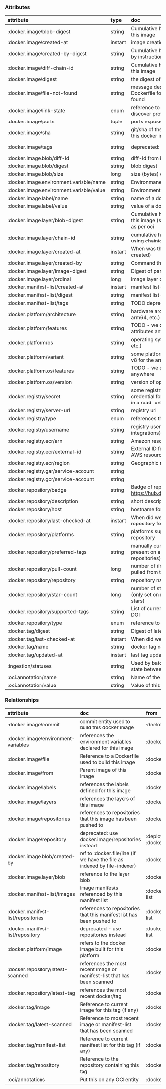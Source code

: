 ### Attributes
| attribute | type | doc | entities |
| :---- | :---- | :---- | :----- |
| :docker.image/blob-digest | string | Cumulative hash of all the blobs in this image | :docker/image |
| :docker.image/created-at | instant | image creation time | :docker/image |
| :docker.image/created-by-digest | string | Cumulative hash of all the created-by instructions in this image | :docker/image |
| :docker.image/diff-chain-id | string | Cumulative hash of all the diff-ids in this image | :docker/image |
| :docker.image/digest | string | the digest of this image | :docker/image |
| :docker.image/file-not-found | string | message describing why the Dockerfile for this image was not found |  |
| :docker.image/link-state | enum | reference to the strategy used to discover provenance for this image |  |
| :docker.image/ports | tuple | ports exposed by this image | :docker/image |
| :docker.image/sha | string | git/sha of the commit used to build this docker image | :docker/image |
| :docker.image/tags | string | deprecated: use tag entities instead | :deployment/stream<br/>:docker/image |
| :docker.image.blob/diff-id | string | diff-id from image config (rootfs) | :docker.image/blob |
| :docker.image.blob/digest | string | blob digest | :docker.image/blob |
| :docker.image.blob/size | long | size (bytes) of a layer blob | :docker.image/blob |
| :docker.image.environment.variable/name | string | Environmane variable name | :docker.image.environment/variable |
| :docker.image.environment.variable/value | string | Environment variable value | :docker.image.environment/variable |
| :docker.image.label/name | string | name of a docker image label | :docker.image/label |
| :docker.image.label/value | string | value of a docker image label | :docker.image/label |
| :docker.image.layer/blob-digest | string | Cumulative hash of all the blobs in this image (so far) - uses chain-id as per oci | :docker.image/layer |
| :docker.image.layer/chain-id | string | cumulative hash of diff-ids so far using chainid as per oci | :docker.image/layer |
| :docker.image.layer/created-at | instant | When was this command run / layer created) | :docker.image/layer |
| :docker.image.layer/created-by | string | Command that created this layer | :docker.image/layer |
| :docker.image.layer/image-digest | string | Digest of parent image | :docker.image/layer |
| :docker.image.layer/ordinal | long | image layer ordering | :docker.image/layer |
| :docker.manifest-list/created-at | instant | manifest list creation time | :docker/manifest-list |
| :docker.manifest-list/digest | string | manifest list digest | :docker/manifest-list |
| :docker.manifest-list/tags | string | TODO deprecate manifest list tags | :docker/manifest-list |
| :docker.platform/architecture | string | hardware architecture (e.g. amd64, arm64, etc.) | :deployment/stream<br/>:docker/platform |
| :docker.platform/features | string | TODO - we don't seem to use these attributes anywhere |  |
| :docker.platform/os | string | operating sytem (e.g. linux, darwin, etc.) | :deployment/stream<br/>:docker/platform |
| :docker.platform/variant | string | some platforms have variants (e.g. v8 for the arm64 architecture) | :docker/platform |
| :docker.platform.os/features | string | TODO - we don't seem to use these anywhere |  |
| :docker.platform.os/version | string | version of operating system |  |
| :docker.registry/secret | string | some registry integrations store a credential for access - always used in a read-only context | :docker/registry |
| :docker.registry/server-url | string | registry url | :docker/registry |
| :docker.registry/type | enum | references the registry type |  |
| :docker.registry/username | string | registry username (used by registry integrations) | :docker/registry |
| :docker.registry.ecr/arn | string | Amazon resource name. |  |
| :docker.registry.ecr/external-id | string | External ID for third-party access to AWS resources. |  |
| :docker.registry.ecr/region | string | Geographic region. |  |
| :docker.registry.gar/service-account | string |  |  |
| :docker.registry.gcr/service-account | string |  | :docker/registry |
| :docker.repository/badge | string | Badge of repository as returned by https://hub.docker.com/v2/orgs/:org/ | :docker/repository |
| :docker.repository/description | string | short description of repository |  |
| :docker.repository/host | string | hostname for docker repository | :docker/repository |
| :docker.repository/last-checked-at | instant | When did we last check this repository for new tags? | :docker/repository |
| :docker.repository/platforms | string | platforms supported by this repository | :docker/repository |
| :docker.repository/preferred-tags | string | manually curated set of tags (only present on a set of maintained public repositories) |  |
| :docker.repository/pull-count | long | number of times an object has been pulled from this registry |  |
| :docker.repository/repository | string | repository name | :docker/repository |
| :docker.repository/star-count | long | number of stars for this repository (only set on repositories that support stars) |  |
| :docker.repository/supported-tags | string | List of currently supported tags for DOI | :docker/repository |
| :docker.repository/type | enum | reference to repository type |  |
| :docker.tag/digest | string | Digest of latest image/manifest-list | :docker/tag |
| :docker.tag/last-checked-at | instant | When did we last check for this tag? | :docker/tag |
| :docker.tag/name | string | docker tag name (e.g. 'latest') | :docker/tag |
| :docker.tag/updated-at | instant | last tag update time | :docker/tag |
| :ingestion/statuses | string | Used by batch processes to store state between runs | :docker/image |
| :oci.annotation/name | string | Name of the annotation | :oci/annotation |
| :oci.annotation/value | string | Value of this annotation | :oci/annotation |

### Relationships

| attribute | doc | from | to |
| :---- | :---- | :---- | :----- |
| :docker.image/commit | commit entity used to build this docker image | :docker/image | :git/commit |
| :docker.image/environment-variables | references the environment variables declared for this image | :docker/image | :docker.image.environment/variable |
| :docker.image/file | Reference to a Dockerfile used to build this image | :docker/image | :git/file |
| :docker.image/from | Parent image of this image | :docker/image | :docker/image |
| :docker.image/labels | references the labels defined for this image | :docker/image | :docker.image/label |
| :docker.image/layers | references the layers of this image | :docker/image | :docker.image/layer |
| :docker.image/repositories | references to repositories that this image has been pushed to | :docker/image | :docker/repository |
| :docker.image/repository | deprecated: use docker.image/repositories instead | :deployment/stream<br/>:docker/image | :docker/repository |
| :docker.image.blob/created-by | ref to :docker.file/line (if we have the file as indexed by file-indexer) | :docker.image/blob | :docker.file/line |
| :docker.image.layer/blob | reference to the layer blob | :docker.image/layer | :docker.image/blob |
| :docker.manifest-list/images | image manifests referenced by this manifest list | :docker/manifest-list | :docker/image |
| :docker.manifest-list/repositories | references to repositories that this manifest list has been pushed to | :docker/manifest-list | :docker/repository |
| :docker.manifest-list/repository | deprecated - use repositories instead | :docker/manifest-list | :docker/repository |
| :docker.platform/image | refers to the docker image built for this platform | :docker/platform | :docker/image |
| :docker.repository/latest-scanned | references the most recent image or manifest-list that has been scanned | :docker/repository | :docker/image<br/>:docker/manifest-list |
| :docker.repository/latest-tag | references the most recent docker/tag | :docker/repository | :docker/tag |
| :docker.tag/image | Reference to current image for this tag (if any) | :docker/tag | :docker/image |
| :docker.tag/latest-scanned | Reference to most recent image or manifest-list that has been scanned | :docker/tag | :docker/image<br/>:docker/manifest-list |
| :docker.tag/manifest-list | Reference to current manifest list for this tag (if any) | :docker/tag | :docker/manifest-list |
| :docker.tag/repository | Reference to the repository containing this tag | :docker/tag | :docker/repository |
| :oci/annotations | Put this on any OCI entity | :docker/image | :oci/annotation |
